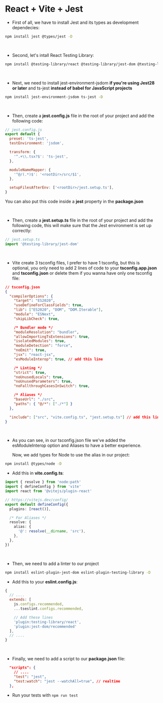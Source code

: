 # React + Vite + Jest

- First of all, we have to install Jest and its types as development dependecies:

```bash
npm install jest @types/jest -D
```

<br>

- Second, let's intall React Testing Library:

```bash
npm install @testing-library/react @testing-library/jest-dom @testing-library/user-event -D
```

<br>

- Next, we need to install jest-environment-jsdom **if you're using Jest28 or later** and ts-jest **instead of babel for JavaScript projects**

```bash
npm install jest-environment-jsdom ts-jest -D
```

<br>

- Then, create a **jest.config.js** file in the root of your project and add the following code:

```javascript
// jest.config.js
export default {
  preset: 'ts-jest',
  testEnvironment: 'jsdom',

  transform: {
    '^.+\\.tsx?$': 'ts-jest',
  },

  moduleNameMapper: {
    '^@/(.*)$': '<rootDir>/src/$1',
  },

  setupFilesAfterEnv: ['<rootDir>/jest.setup.ts'],
}
```

You can also put this code inside a **jest** property in the **package.json**

<br>

- Then, create a **jest.setup.ts** file in the root of your project and add the following code, this will make sure that the Jest environment is set up correctly:

```typescript
// jest.setup.ts
import '@testing-library/jest-dom'
```

<br>

- Vite create 3 tsconfig files, I prefer to have 1 tsconfig, but this is optional, you only need to add 2 lines of code to your **tsconfig.app.json** and **tsconfig.json** or delete them if you wanna have only one tsconfig file:

```json
// tsconfig.json
{
  "compilerOptions": {
    "target": "ES2020",
    "useDefineForClassFields": true,
    "lib": ["ES2020", "DOM", "DOM.Iterable"],
    "module": "ESNext",
    "skipLibCheck": true,

    /* Bundler mode */
    "moduleResolution": "bundler",
    "allowImportingTsExtensions": true,
    "isolatedModules": true,
    "moduleDetection": "force",
    "noEmit": true,
    "jsx": "react-jsx",
    "esModuleInterop": true, // add this line

    /* Linting */
    "strict": true,
    "noUnusedLocals": true,
    "noUnusedParameters": true,
    "noFallthroughCasesInSwitch": true,

    /* Aliases */
    "baseUrl": "./src",
    "paths": { "@/*": ["./*"] }
  },

  "include": ["src", "vite.config.ts", "jest.setup.ts"] // add this line
}
```

<br>

- As you can see, in our tsconfig.json file we've added the esModuleInterop option and Aliases to have a better experience.

  Now, we add types for Node to use the alias in our project:

```bash
npm install @types/node -D
```

- Add this in **vite.config.ts**:

```typescript
import { resolve } from 'node:path'
import { defineConfig } from 'vite'
import react from '@vitejs/plugin-react'

// https://vitejs.dev/config/
export default defineConfig({
  plugins: [react()],

  /* For Aliases */
  resolve: {
    alias: {
      '@': resolve(__dirname, 'src'),
    },
  },
})
```

<br>

- Then, we need to add a linter to our project

```bash
npm install eslint-plugin-jest-dom eslint-plugin-testing-library -D
```

- Add this to your **eslint.config.js**:

```javascript
{
  // ....
  extends: [
    js.configs.recommended,
    ...tseslint.configs.recommended,

    // Add these lines
    'plugin:testing-library/react',
    'plugin:jest-dom/recommended'
  ],
  // ....
}
```

<br>

- Finally, we need to add a script to our **package.json** file:

```json
  "scripts": {
    // ....
    "test": "jest",
    "test:watch": "jest --watchAll=true", // realtime
  },
```

- Run your tests with `npm run test`
